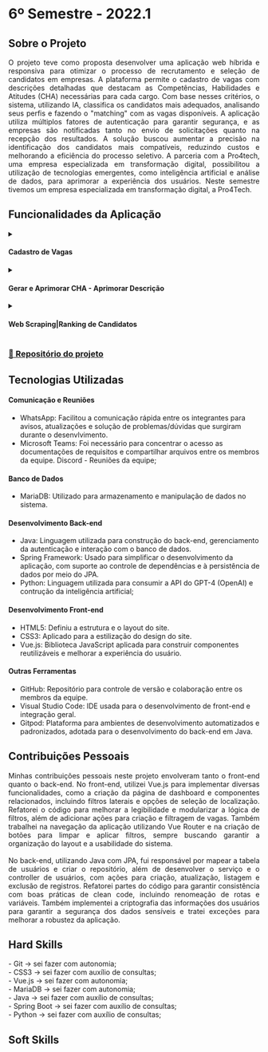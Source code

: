 # 6º Semestre - 2022.1

## Sobre o Projeto

<div align="justify">
  O projeto teve como proposta desenvolver uma aplicação web híbrida e responsiva para otimizar o processo de recrutamento e seleção de candidatos em empresas. A plataforma permite o cadastro de vagas com descrições detalhadas que destacam as Competências, Habilidades e Atitudes (CHA) necessárias para cada cargo. Com base nesses critérios, o sistema, utilizando IA, classifica os candidatos mais adequados, analisando seus perfis e fazendo o "matching" com as vagas disponíveis. A aplicação utiliza múltiplos fatores de autenticação para garantir segurança, e as empresas são notificadas tanto no envio de solicitações quanto na recepção dos resultados. A solução buscou aumentar a precisão na identificação dos candidatos mais compatíveis, reduzindo custos e melhorando a eficiência do processo seletivo. A parceria com a Pro4tech, uma empresa especializada em transformação digital, possibilitou a utilização de tecnologias emergentes, como inteligência artificial e análise de dados, para aprimorar a experiência dos usuários. Neste semestre tivemos um  empresa especializada em transformação digital, a Pro4Tech.
</div>

## Funcionalidades da Aplicação

<div align="left">
  <details>
    <summary>
      <h4 align="left">Cadastro de Vagas</h4>
    </summary>
    <img src="https://github.com/user-attachments/assets/4c73d817-0544-47b8-9c56-cafe83d83dbc" width="600px">
  </details>

  <details>
    <summary>
      <h4 align="left">Gerar e Aprimorar CHA - Aprimorar Descrição</h4>
    </summary>
    <img src="https://github.com/user-attachments/assets/e0cbc3a1-01d0-4392-8eba-0efa1c59a757" width="600px">
  </details>

  <details>
    <summary>
      <h4 align="left">Web Scraping|Ranking de Candidatos</h4>
    </summary>
    <img src="https://github.com/user-attachments/assets/190f08d2-e8a2-490b-95ae-30273e279476" width="600px">
  </details>
</div>

### [📂 Repositório do projeto](https://github.com/Digital-Wave-6-API)

## Tecnologias Utilizadas

#### Comunicação e Reuniões
   - WhatsApp: Facilitou a comunicação rápida entre os integrantes para avisos, atualizações e solução de problemas/dúvidas que surgiram durante o desenvlvimento.
   - Microsoft Teams: Foi necessário para concentrar o acesso as documentações de requisitos e compartilhar arquivos entre os membros da equipe.
   Discord - Reuniões da equipe;
   
   #### Banco de Dados
   - MariaDB: Utilizado para armazenamento e manipulação de dados no sistema.
   
   #### Desenvolvimento Back-end
   - Java: Linguagem utilizada para construção do back-end, gerenciamento da autenticação e interação com o banco de dados.
  - Spring Framework: Usado para simplificar o desenvolvimento da aplicação, com suporte ao controle de dependências e à persistência de dados por meio do JPA.
  - Python: Linguagem utilizada para consumir a API do GPT-4 (OpenAI) e contrução da inteligência artificial;
   
#### Desenvolvimento Front-end
  - HTML5: Definiu a estrutura e o layout do site.
  - CSS3: Aplicado para a estilização do design do site.
  - Vue.js: Biblioteca JavaScript aplicada para construir componentes reutilizáveis e melhorar a experiência do usuário.
  
  #### Outras Ferramentas
  - GitHub: Repositório para controle de versão e colaboração entre os membros da equipe.
  - Visual Studio Code: IDE usada para o desenvolvimento de front-end e integração geral.
  - Gitpod: Plataforma para ambientes de desenvolvimento automatizados e padronizados, adotada para o desenvolvimento do back-end em Java.

## Contribuições Pessoais

<div align="justify">
  Minhas contribuições pessoais neste projeto envolveram tanto o front-end quanto o back-end. No front-end, utilizei Vue.js para implementar diversas funcionalidades, como a criação da página de dashboard e componentes relacionados, incluindo filtros laterais e opções de seleção de localização. Refatorei o código para melhorar a legibilidade e modularizar a lógica de filtros, além de adicionar ações para criação e filtragem de vagas. Também trabalhei na navegação da aplicação utilizando Vue Router e na criação de botões para limpar e aplicar filtros, sempre buscando garantir a organização do layout e a usabilidade do sistema.
  <br></br>
  No back-end, utilizando Java com JPA, fui responsável por mapear a tabela de usuários e criar o repositório, além de desenvolver o serviço e o controller de usuários, com ações para criação, atualização, listagem e exclusão de registros. Refatorei partes do código para garantir consistência com boas práticas de clean code, incluindo renomeação de rotas e variáveis. Também implementei a criptografia das informações dos usuários para garantir a segurança dos dados sensíveis e tratei exceções para melhorar a robustez da aplicação.
</div>

## Hard Skills

<div align="left">
  - Git → sei fazer com autonomia;
  <br>
  - CSS3 → sei fazer com auxílio de consultas;
  <br>
  - Vue.js → sei fazer com autonomia;
  <br>
  - MariaDB → sei fazer com autonomia;
  <br>
  - Java → sei fazer com auxílio de consultas;
  <br>
  - Spring Boot → sei fazer com auxílio de consultas;
  <br>
  - Python → sei fazer com auxílio de consultas;
</div>

## Soft Skills

<div align="justify">
</div>
